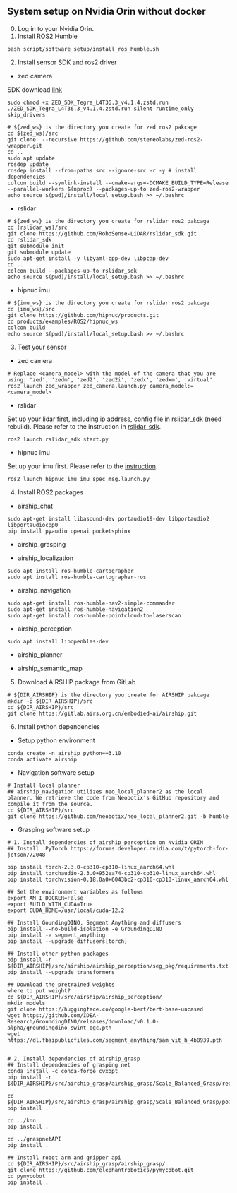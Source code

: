 ## System setup on Nvidia Orin without docker 

0. Log in to your Nvidia Orin.
1. Install ROS2 Humble
```
bash script/software_setup/install_ros_humble.sh
```

2. Install sensor SDK and ros2 driver
*  zed camera

SDK download [link](https://download.stereolabs.com/zedsdk/4.1/l4t36.3/jetsons)
```shell
sudo chmod +x ZED_SDK_Tegra_L4T36.3_v4.1.4.zstd.run
./ZED_SDK_Tegra_L4T36.3_v4.1.4.zstd.run silent runtime_only skip_drivers

# ${zed_ws} is the directory you create for zed ros2 pakcage
cd ${zed_ws}/src
git clone  --recursive https://github.com/stereolabs/zed-ros2-wrapper.git
cd ..
sudo apt update
rosdep update
rosdep install --from-paths src --ignore-src -r -y # install dependencies
colcon build --symlink-install --cmake-args=-DCMAKE_BUILD_TYPE=Release --parallel-workers $(nproc) --packages-up-to zed-ros2-wrapper
echo source $(pwd)/install/local_setup.bash >> ~/.bashrc
```

*  rslidar
```shell
# ${zed_ws} is the directory you create for rslidar ros2 pakcage
cd {rslidar_ws}/src
git clone https://github.com/RoboSense-LiDAR/rslidar_sdk.git
cd rslidar_sdk
git submodule init
git submodule update
sudo apt-get install -y libyaml-cpp-dev libpcap-dev
cd ..
colcon build --packages-up-to rslidar_sdk
echo source $(pwd)/install/local_setup.bash >> ~/.bashrc
```

*  hipnuc imu
```shell
# ${imu_ws} is the directory you create for rslidar ros2 pakcage
cd {imu_ws}/src
git clone https://github.com/hipnuc/products.git
cd products/examples/ROS2/hipnuc_ws
colcon build 
echo source $(pwd)/install/local_setup.bash >> ~/.bashrc
```

3. Test your sensor
*  zed camera
```shell
# Replace <camera_model> with the model of the camera that you are using: 'zed', 'zedm', 'zed2', 'zed2i', 'zedx', 'zedxm', 'virtual'.
ros2 launch zed_wrapper zed_camera.launch.py camera_model:=<camera_model>
```

*  rslidar

Set up your lidar first, including ip address, config file in rslidar_sdk (need rebuild). Please refer to the instruction in [rslidar_sdk](https://github.com/RoboSense-LiDAR/rslidar_sdk).
```shell
ros2 launch rslidar_sdk start.py
```

*  hipnuc imu

Set up your imu first. Please refer to the [instruction](https://github.com/hipnuc/products/tree/master/examples/ROS2).
```shell
ros2 launch hipnuc_imu imu_spec_msg.launch.py
```

4. Install ROS2 packages
* airship_chat
```shell
sudo apt-get install libasound-dev portaudio19-dev libportaudio2 libportaudiocpp0
pip install pyaudio openai pocketsphinx
```
  
* airship_grasping

* airship_localization
```shell
sudo apt install ros-humble-cartographer
sudo apt install ros-humble-cartographer-ros
```

* airship_navigation
```shell
sudo apt-get install ros-humble-nav2-simple-commander
sudo apt-get install ros-humble-navigation2
sudo apt-get install ros-humble-pointcloud-to-laserscan
```

* airship_perception
```shell
sudo apt install libopenblas-dev
```
* airship_planner

* airship_semantic_map

5. Download AIRSHIP package from GitLab
```shell
# ${DIR_AIRSHIP} is the directory you create for AIRSHIP pakcage
mkdir -p ${DIR_AIRSHIP}/src
cd ${DIR_AIRSHIP}/src
git clone https://gitlab.airs.org.cn/embodied-ai/airship.git
```

6. Install python dependencies
* Setup python environment
```shell
conda create -n airship python==3.10
conda activate airship
```

* Navigation software setup
```shell
# Install local planner
## airship_navigation utilizes neo_local_planner2 as the local planner. We retrieve the code from Neobotix's GitHub repository and compile it from the source.
cd ${DIR_AIRSHIP}/src
git clone https://github.com/neobotix/neo_local_planner2.git -b humble
```

* Grasping software setup
```shell
# 1. Install dependencies of airship_perception on Nvidia ORIN 
## Install  PyTorch https://forums.developer.nvidia.com/t/pytorch-for-jetson/72048

pip install torch-2.3.0-cp310-cp310-linux_aarch64.whl
pip install torchaudio-2.3.0+952ea74-cp310-cp310-linux_aarch64.whl
pip install torchvision-0.18.0a0+6043bc2-cp310-cp310-linux_aarch64.whl

## Set the environment variables as follows
export AM_I_DOCKER=False
export BUILD_WITH_CUDA=True
export CUDA_HOME=/usr/local/cuda-12.2

## Install GoundingDINO, Segment Anything and diffusers
pip install --no-build-isolation -e GroundingDINO
pip install -e segment_anything
pip install --upgrade diffusers[torch]

## Install other python packages
pip install -r ${DIR_AIRSHIP}/src/airship/airship_perception/seg_pkg/requirements.txt
pip install --upgrade transformers

## Download the pretrained weights
where to put weight?
cd ${DIR_AIRSHIP}/src/airship/airship_perception/
mkdir models
git clone https://huggingface.co/google-bert/bert-base-uncased
wget https://github.com/IDEA-Research/GroundingDINO/releases/download/v0.1.0-alpha/groundingdino_swint_ogc.pth
wget https://dl.fbaipublicfiles.com/segment_anything/sam_vit_h_4b8939.pth


# 2. Install dependencies of airship_grasp
## Install dependencies of grasping net
conda install -c conda-forge cvxopt
pip install -r ${DIR_AIRSHIP}/src/airship_grasp/airship_grasp/Scale_Balanced_Grasp/requirements.txt

cd ${DIR_AIRSHIP}/src/airship_grasp/airship_grasp/Scale_Balanced_Grasp/pointnet2
pip install .

cd ../knn
pip install .

cd ../graspnetAPI
pip install .

## Install robot arm and gripper api
cd ${DIR_AIRSHIP}/src/airship_grasp/airship_grasp/
git clone https://github.com/elephantrobotics/pymycobot.git
cd pymycobot
pip install .
```
